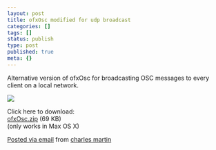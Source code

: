 ```yaml
---
layout: post
title: ofxOsc modified for udp broadcast
categories: []
tags: []
status: publish
type: post
published: true
meta: {}
---
```


Alternative version of ofxOsc for broadcasting OSC messages to every client on a local network.

[![](http://posterous.com/images/filetypes/zip.png)](http://posterous.com/getfile/files.posterous.com/charlesmartin/Dk8mHgNMvyP7NfaoD4NqOOvcG8PNbFmH107TRPNrW2mJzTznkfRS3w7PPuPv/ofxOsc.zip)

Click here to download:       
[ofxOsc.zip](http://posterous.com/getfile/files.posterous.com/charlesmartin/Dk8mHgNMvyP7NfaoD4NqOOvcG8PNbFmH107TRPNrW2mJzTznkfRS3w7PPuPv/ofxOsc.zip) 
(69 KB)      
(only works in Max OS X) 

[Posted via email](http://posterous.com)  from 
[charles martin](http://charlesmartin.posterous.com/ofxosc-modified-for-udp-broadcast)